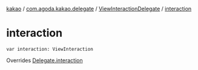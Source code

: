 [kakao](../../index.md) / [com.agoda.kakao.delegate](../index.md) / [ViewInteractionDelegate](index.md) / [interaction](./interaction.md)

# interaction

`var interaction: ViewInteraction`

Overrides [Delegate.interaction](../-delegate/interaction.md)

